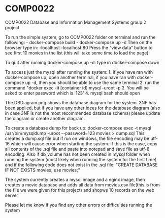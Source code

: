 # COMP0022
COMP0022 Database and Information Management Systems group 2 project

To run the simple system, go to COMP0022 folder on terminal and run the following: - docker-compose build
                                                                                   - docker-compose up -d
Then on the browser type in: -localhost
                             -localhost:80
Press the "view data" button to see first 10 movies in the list (this will take some time to load the page)

To quit after running docker-compose up -d: type in docker-compose down

To access just the mysql after running the system: 1. If you have ran with docker-compose up, open another terminal, if you have ran with     docker-compose up -d, then you should be able to use the same terminal
                                                   2. run the command "docker exec -it [container id] mysql -uroot -p 
                                                   3. You will be asked to enter password which is '123'
                                                   4. mysql bash should open

The DBDiagram.png shows the database diagram for the system. 3NF has been applied, but if you have any other ideas for the database diagram (also in case 3NF is not the most recommended database schema) please update the diagram or create another diagram.

To create a database dump for back up: docker-compose exec -t mysql /usr/bin/mysqldump -uroot --password=123 movies > dump.sql
This creates a dump.sql file but if run on windows, the file encoding may be utf-16 which will cause error when starting the system. If this is the case, copy all contents of the .sql file and paste into notepad and save file as utf-8 encoding.
Also if db_volume has not been created in mysql folder when running the system (most likely when running the system for the first time) and if the following code does not exist in the .sql file: "CREATE DATABASE IF NOT EXISTS movies;
                                                        use movies;"

The system currently creates a mysql image and a nginx image, then creates a movie database and adds all data from movies.csv file(this is from the file we were given for this project) and shopws 10 records on the web server

Please let me know if you find any other errors or difficulties running the system


